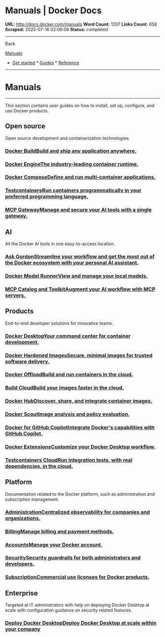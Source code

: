 # Manuals | Docker Docs

**URL:** http://docs.docker.com/manuals
**Word Count:** 1207
**Links Count:** 658
**Scraped:** 2025-07-16 02:06:09
**Status:** completed

---

Back

[Manuals](https://docs.docker.com/manuals/)

  * [Get started](http://docs.docker.com/get-started/)   * [Guides](http://docs.docker.com/guides/)   * [Reference](http://docs.docker.com/reference/)

* * *

# Manuals

* * *

This section contains user guides on how to install, set up, configure, and use Docker products.

## Open source

Open source development and containerization technologies.

### [Docker BuildBuild and ship any application anywhere.](http://docs.docker.com/build/)

### [Docker EngineThe industry-leading container runtime.](http://docs.docker.com/engine/)

### [Docker ComposeDefine and run multi-container applications.](http://docs.docker.com/compose/)

### [TestcontainersRun containers programmatically in your preferred programming language.](http://docs.docker.com/testcontainers/)

### [MCP GatewayManage and secure your AI tools with a single gateway.](http://docs.docker.com/ai/mcp-gateway/)

## AI

All the Docker AI tools in one easy-to-access location.

### [Ask GordonStreamline your workflow and get the most out of the Docker ecosystem with your personal AI assistant.](http://docs.docker.com/ai/gordon/)

### [Docker Model RunnerView and manage your local models.](http://docs.docker.com/ai/model-runner/)

### [MCP Catalog and ToolkitAugment your AI workflow with MCP servers.](http://docs.docker.com/ai/mcp-catalog-and-toolkit/)

## Products

End-to-end developer solutions for innovative teams.

### [Docker DesktopYour command center for container development.](http://docs.docker.com/desktop/)

### [Docker Hardened ImagesSecure, minimal images for trusted software delivery.](http://docs.docker.com/dhi/)

### [Docker OffloadBuild and run containers in the cloud.](http://docs.docker.com/offload/)

### [Build CloudBuild your images faster in the cloud.](http://docs.docker.com/build-cloud/)

### [Docker HubDiscover, share, and integrate container images.](http://docs.docker.com/docker-hub/)

### [Docker ScoutImage analysis and policy evaluation.](http://docs.docker.com/scout/)

### [Docker for GitHub CopilotIntegrate Docker's capabilities with GitHub Copilot.](http://docs.docker.com/copilot/)

### [Docker ExtensionsCustomize your Docker Desktop workflow.](http://docs.docker.com/extensions/)

### [Testcontainers CloudRun integration tests, with real dependencies, in the cloud.](https://testcontainers.com/cloud/docs/)

## Platform

Documentation related to the Docker platform, such as administration and subscription management.

### [AdministrationCentralized observability for companies and organizations.](http://docs.docker.com/admin/)

### [BillingManage billing and payment methods.](http://docs.docker.com/billing/)

### [AccountsManage your Docker account.](http://docs.docker.com/accounts/)

### [SecuritySecurity guardrails for both administrators and developers.](http://docs.docker.com/security/)

### [SubscriptionCommercial use licenses for Docker products.](http://docs.docker.com/subscription/)

## Enterprise

Targeted at IT administrators with help on deploying Docker Desktop at scale with configuration guidance on security related features.

### [Deploy Docker DesktopDeploy Docker Desktop at scale within your company](http://docs.docker.com/enterprise/enterprise-deployment/)
